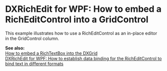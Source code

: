 # DXRichEdit for WPF: How to embed a RichEditControl into a GridControl


<p>This example illustrates how to use a RichEditControl as an in-place editor in the GridControl column.</p><p><strong>See also:</strong><br />
<a href="https://www.devexpress.com/Support/Center/p/E2030">How to embed a RichTextBox into the DXGrid</a> <br />
<a href="https://www.devexpress.com/Support/Center/p/E2794">DXRichEdit for WPF: How to establish data binding for the RichEditControl to bind text in different formats</a></p>

<br/>


